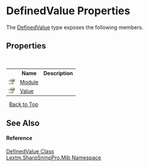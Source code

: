 # DefinedValue Properties
 

The <a href="T_Lextm_SharpSnmpPro_Mib_DefinedValue">DefinedValue</a> type exposes the following members.


## Properties
&nbsp;<table><tr><th></th><th>Name</th><th>Description</th></tr><tr><td>![Public property](media/pubproperty.gif "Public property")</td><td><a href="P_Lextm_SharpSnmpPro_Mib_DefinedValue_Module">Module</a></td><td /></tr><tr><td>![Public property](media/pubproperty.gif "Public property")</td><td><a href="P_Lextm_SharpSnmpPro_Mib_DefinedValue_Value">Value</a></td><td /></tr></table>&nbsp;
<a href="#definedvalue-properties">Back to Top</a>

## See Also


#### Reference
<a href="T_Lextm_SharpSnmpPro_Mib_DefinedValue">DefinedValue Class</a><br /><a href="N_Lextm_SharpSnmpPro_Mib">Lextm.SharpSnmpPro.Mib Namespace</a><br />